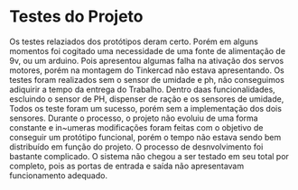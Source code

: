 # Testes do Projeto

Os testes relaziados dos protótipos deram certo. Porém em alguns momentos foi cogitado uma necessidade de uma fonte de alimentação de 9v, ou um arduino.
Pois apresentou algumas falha na ativação dos servos motores, porém na montagem do Tinkercad não estava apresentando.
Os testes foram realizados sem o sensor de umidade e ph, não conseguimos adiquirir a tempo da entrega do Trabalho.
Dentro daas funcionalidades, escluindo o sensor de PH, dispenser de ração e os sensores de umidade, Todos os teste foram um sucesso, porém sem a implementação dos dois sensores.
Durante o processo, o projeto não evoluiu de uma forma constante e in~umeras modificações foram feitas com o objetivo de conseguir um protótipo funcional, porém o tempo não estava sendo bem distribuído em função do projeto. O processo de desnvolvimento foi bastante complicado.
O sistema não chegou a ser testado em seu total por completo, pois as portas de entrada e saída não apresentavam funcionamento adequado.
